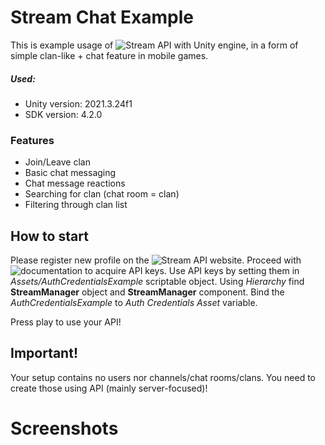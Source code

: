 # Stream Chat Example
This is example usage of ![Stream API](https://getstream.io/) with Unity engine, in a form of simple clan-like + chat feature in mobile games.

##### Used:
- Unity version: 2021.3.24f1
- SDK version: 4.2.0

### Features
* Join/Leave clan
* Basic chat messaging
* Chat message reactions
* Searching for clan (chat room = clan)
* Filtering through clan list

## How to start
Please register new profile on the ![Stream API](https://getstream.io/) website. 
Proceed with ![documentation](https://getstream.io/chat/docs/unity/?language=unity) to acquire API keys. 
Use API keys by setting them in _Assets/AuthCredentialsExample_ scriptable object. 
Using _Hierarchy_ find **StreamManager** object and **StreamManager** component. 
Bind the _AuthCredentialsExample_ to _Auth Credentials Asset_ variable. 

Press play to use your API!

## Important!
Your setup contains no users nor channels/chat rooms/clans. 
You need to create those using API (mainly server-focused)!

# Screenshots
![<Filtering through clans>](/README/filtering.png "Clan filtering")
![<Clan screen>](/README/clan.png "Clan preview")
![<Clan chat>](/README/chat.png "Clan chat")
![<Clan leave>](/README/leave.png "Clan leave")

